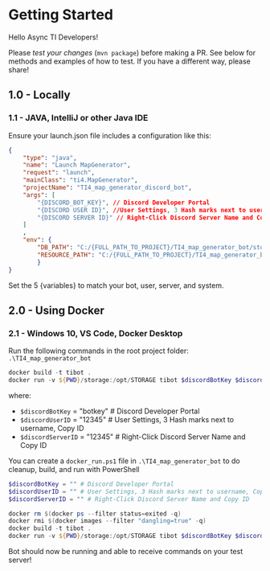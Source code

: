 # Getting Started

Hello Async TI Developers!

Please *test your changes* (`mvn package`) before making a PR.
See below for methods and examples of how to test.
If you have a different way, please share!

## 1.0 - Locally

### 1.1 - JAVA, IntelliJ or other Java IDE

Ensure your launch.json file includes a configuration like this:

```json
{
    "type": "java",
    "name": "Launch MapGenerator",
    "request": "launch",
    "mainClass": "ti4.MapGenerator",
    "projectName": "TI4_map_generator_discord_bot",
    "args": [
        "{DISCORD_BOT_KEY}", // Discord Developer Portal
        "{DISCORD USER ID}", //User Settings, 3 Hash marks next to username, Copy ID
        "{DISCORD SERVER ID}" // Right-Click Discord Server Name and Copy ID
    ]
    ,
    "env": {
        "DB_PATH": "C:/{FULL_PATH_TO_PROJECT}/TI4_map_generator_bot/storage",
        "RESOURCE_PATH": "C:/{FULL_PATH_TO_PROJECT}/TI4_map_generator_bot/src/main/resources"
        }
}
```

Set the 5 {variables} to match your bot, user, server, and system.

## 2.0 - Using Docker

### 2.1 - Windows 10, VS Code, Docker Desktop

Run the following commands in the root project folder: `.\TI4_map_generator_bot`

```powershell
docker build -t tibot .
docker run -v ${PWD}/storage:/opt/STORAGE tibot $discordBotKey $discordUserID $discordServerID
```

where:

- `$discordBotKey` = "botkey" # Discord Developer Portal
- `$discordUserID` = "12345" # User Settings, 3 Hash marks next to username, Copy ID
- `$discordServerID` = "12345" # Right-Click Discord Server Name and Copy ID

You can create a `docker_run.ps1` file in `.\TI4_map_generator_bot` to do cleanup, build, and run with PowerShell

```powershell
$discordBotKey = "" # Discord Developer Portal
$discordUserID = "" # User Settings, 3 Hash marks next to username, Copy ID
$discordServerID = "" # Right-Click Discord Server Name and Copy ID

docker rm $(docker ps --filter status=exited -q)
docker rmi $(docker images --filter "dangling=true" -q)
docker build -t tibot .
docker run -v ${PWD}/storage:/opt/STORAGE tibot $discordBotKey $discordUserID $discordServerID
```

Bot should now be running and able to receive commands on your test server!

